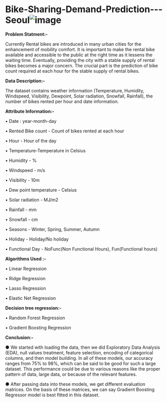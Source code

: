 # Bike-Sharing-Demand-Prediction---Seoul![image](https://user-images.githubusercontent.com/112719599/202780066-cf28f091-187d-4ba3-aef1-e596397ce55a.png)


**Problem Statment:-**

  Currently Rental bikes are introduced in many urban cities for the enhancement of mobility comfort. It is important to make the rental bike available and accessible to the public at the right time as it lessens the waiting time. Eventually, providing the city with a stable supply of rental bikes becomes a major concern. The crucial part is the prediction of bike count required at each hour for the stable supply of rental bikes.
  
  
  **Data Description:-**
  
  The dataset contains weather information (Temperature, Humidity, Windspeed, Visibility, Dewpoint, Solar radiation, Snowfall, Rainfall), the number of bikes rented per hour and date information.
  
  
  **Attribute Information:-**
  
  • Date : year-month-day

• Rented Bike count - Count of bikes rented at each hour

• Hour - Hour of the day

• Temperature-Temperature in Celsius

• Humidity - %

• Windspeed - m/s

• Visibility - 10m

• Dew point temperature - Celsius

• Solar radiation - MJ/m2

• Rainfall - mm

• Snowfall - cm

• Seasons - Winter, Spring, Summer, Autumn

• Holiday - Holiday/No holiday

• Functional Day - NoFunc(Non Functional Hours), Fun(Functional hours)


**Algorithms Used :-**

• Linear Regression

• Ridge Regression

• Lasso Regression

• Elastic Net Regression


**Decision tree regression:-**

• Random Forest Regression

• Gradient Boosting Regression


**Conclusion:-**

● We started with loading the data, then we did Exploratory Data Analysis (EDA), null values treatment, feature selection, encoding of categorical columns, and then model building. In all of these models, our accuracy ranges from 75% to 98%, which can be said to be good for such a large dataset. This performance could be due to various reasons like the proper pattern of data, large data, or because of the relevant features.

● After passing data into these models, we get different evaluation matrices. On the basis of these matrices, we can say Gradient Boosting Regressor model is best fitted in this dataset.
